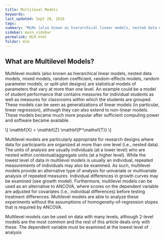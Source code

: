 ```yaml
---
title: Multilevel Models
keywords: 
last_updated: Sept 28, 2016
tags: 
summary: "MLMs (also known as hierarchical linear models, nested data models, mixed models, random coefficient, random-effects models, random parameter models, or split-plot designs) are statistical models of parameters that vary at more than one level."
sidebar: main_sidebar
permalink: MLM.html
folder: mlm
---
```


## What are Multilevel Models?

Multilevel models (also known as hierarchical linear models, nested data models, mixed models, random coefficient, random-effects models, random parameter models, or split-plot designs) are statistical models of parameters that vary at more than one level. An example could be a model of student performance that contains measures for individual students as well as measures for classrooms within which the students are grouped. These models can be seen as generalizations of linear models (in particular, linear regression), although they can also extend to non-linear models. These models became much more popular after sufficient computing power and software became available.


\\[ \mathbf{X} = \mathbf{Z} \mathbf{P^\mathsf{T}} \\]





Multilevel models are particularly appropriate for research designs where data for participants are organized at more than one level (i.e., nested data). The units of analysis are usually individuals (at a lower level) who are nested within contextual/aggregate units (at a higher level). While the lowest level of data in multilevel models is usually an individual, repeated measurements of individuals may also be examined. As such, multilevel models provide an alternative type of analysis for univariate or multivariate analysis of repeated measures. Individual differences in growth curves may be examined (see growth model). Furthermore, multilevel models can be used as an alternative to ANCOVA, where scores on the dependent variable are adjusted for covariates (i.e., individual differences) before testing treatment differences. Multilevel models are able to analyze these experiments without the assumptions of homogeneity-of-regression slopes that is required by ANCOVA.

Multilevel models can be used on data with many levels, although 2-level models are the most common and the rest of this article deals only with these. The dependent variable must be examined at the lowest level of analysis


